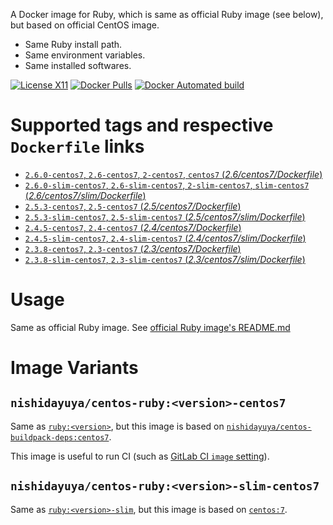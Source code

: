 A Docker image for Ruby, which is same as official Ruby image (see below), but based on official CentOS image.

* Same Ruby install path.
* Same environment variables.
* Same installed softwares.

[![License X11](https://img.shields.io/badge/license-X11-blue.svg)](https://raw.githubusercontent.com/nishidayuya/docker-centos-ruby/master/LICENSE.txt)
[![Docker Pulls](https://img.shields.io/docker/pulls/nishidayuya/centos-ruby.svg)](https://hub.docker.com/r/nishidayuya/centos-ruby/)
[![Docker Automated build](https://img.shields.io/docker/automated/nishidayuya/centos-ruby.svg)](https://hub.docker.com/r/nishidayuya/centos-ruby/)

# Supported tags and respective `Dockerfile` links

* [`2.6.0-centos7`, `2.6-centos7`, `2-centos7`, `centos7` (*2.6/centos7/Dockerfile*)](https://github.com/nishidayuya/docker-centos-ruby/blob/master/2.6/centos7/Dockerfile)
* [`2.6.0-slim-centos7`, `2.6-slim-centos7`, `2-slim-centos7`, `slim-centos7` (*2.6/centos7/slim/Dockerfile*)](https://github.com/nishidayuya/docker-centos-ruby/blob/master/2.6/centos7/slim/Dockerfile)
* [`2.5.3-centos7`, `2.5-centos7` (*2.5/centos7/Dockerfile*)](https://github.com/nishidayuya/docker-centos-ruby/blob/master/2.5/centos7/Dockerfile)
* [`2.5.3-slim-centos7`, `2.5-slim-centos7` (*2.5/centos7/slim/Dockerfile*)](https://github.com/nishidayuya/docker-centos-ruby/blob/master/2.5/centos7/slim/Dockerfile)
* [`2.4.5-centos7`, `2.4-centos7` (*2.4/centos7/Dockerfile*)](https://github.com/nishidayuya/docker-centos-ruby/blob/master/2.4/centos7/Dockerfile)
* [`2.4.5-slim-centos7`, `2.4-slim-centos7` (*2.4/centos7/slim/Dockerfile*)](https://github.com/nishidayuya/docker-centos-ruby/blob/master/2.4/centos7/slim/Dockerfile)
* [`2.3.8-centos7`, `2.3-centos7` (*2.3/centos7/Dockerfile*)](https://github.com/nishidayuya/docker-centos-ruby/blob/master/2.3/centos7/Dockerfile)
* [`2.3.8-slim-centos7`, `2.3-slim-centos7` (*2.3/centos7/slim/Dockerfile*)](https://github.com/nishidayuya/docker-centos-ruby/blob/master/2.3/centos7/slim/Dockerfile)

# Usage

Same as official Ruby image. See [official Ruby image's README.md](https://github.com/docker-library/docs/tree/6c728e6e5244326d715115d8bb04ba2343f93248/ruby#how-to-use-this-image)

# Image Variants

## `nishidayuya/centos-ruby:<version>-centos7`

Same as [`ruby:<version>`](https://github.com/docker-library/docs/tree/6c728e6e5244326d715115d8bb04ba2343f93248/ruby#rubyversion), but this image is based on [`nishidayuya/centos-buildpack-deps:centos7`](https://hub.docker.com/r/nishidayuya/centos-buildpack-deps).

This image is useful to run CI (such as [GitLab CI `image` setting](https://docs.gitlab.com/ee/ci/docker/using_docker_images.html#define-image-and-services-from-gitlab-ciyml)).

## `nishidayuya/centos-ruby:<version>-slim-centos7`

Same as [`ruby:<version>-slim`](https://github.com/docker-library/docs/tree/6c728e6e5244326d715115d8bb04ba2343f93248/ruby#rubyversion-slim), but this image is based on [`centos:7`](https://hub.docker.com/_/centos/).
